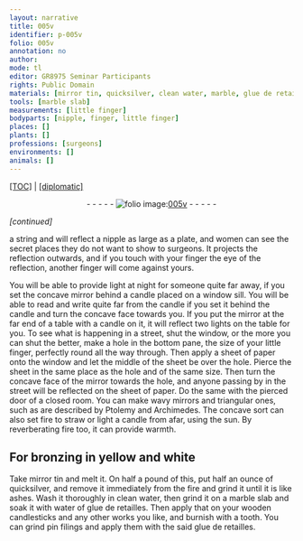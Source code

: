 ```yaml
---
layout: narrative
title: 005v
identifier: p-005v
folio: 005v
annotation: no
author:
mode: tl
editor: GR8975 Seminar Participants
rights: Public Domain
materials: [mirror tin, quicksilver, clean water, marble, glue de retailles, tooth, pin filings]
tools: [marble slab]
measurements: [little finger]
bodyparts: [nipple, finger, little finger]
places: []
plants: []
professions: [surgeons]
environments: []
animals: []
---
```


<p><a href="{{ site.baseurl }}/translation/">[TOC]</a> | <a href="{{ site.baseurl }}/texts/p-005v_tc/">[diplomatic]</a></p><div class="folio" align="center">- - - - - <a href="http://gallica.bnf.fr/ark:/12148/btv1b10500001g/f16.image" target="_blank"><img src="https://cu-mkp.github.io/2017-workshop-edition/assets/photo-icon.png" alt="folio image: " style="display:inline-block; margin-bottom:-3px;"/>005v</a> - - - - - </div>  
 
*[continued]*
  
a string and will reflect a <span class="bp">nipple</span> as large as a plate, and women can see the secret places they do not want to show to <span class="pro">surgeons</span>. It projects the reflection outwards, and if you touch with your <span class="bp">finger</span> the eye of the reflection, another <span class="bp">finger</span> will come against yours.
 
You will be able to provide light at night for someone quite far away, if you set the concave mirror behind a candle placed on a window sill. You will be able to read and write quite far from the candle if you set it behind the candle and turn the concave face towards you. If you put the mirror at the far end of a table with a candle on it, it will reflect two lights on the table for you. To see what is happening in a street, shut the window, or the more you can shut the better, make a hole in the bottom <span class="sup">pane</span>, the size of your <span class="ms"><span class="bp">little finger</span></span>, perfectly round all the way through. Then apply a sheet of paper onto the window and let the middle of the sheet be over the hole. Pierce the sheet in the same place as the hole and of the same size. Then turn the concave face of the mirror towards the hole, and anyone passing by in the street will be reflected on the sheet of paper. Do the same with the pierced door of a closed room. You can make wavy <span class="sup">mirrors</span> and triangular ones, such as are described by Ptolemy and Archimedes. The concave sort can also set fire to straw or light a candle from afar, using the sun. By reverberating fire too, it can provide warmth.
 
 
  

## For bronzing in yellow and white

 
Take <span class="m">mirror tin</span> and melt it. On half a pound of this, put half an ounce of <span class="m">quicksilver</span>, and remove it immediately from the fire and grind it until it is like ashes. Wash it thoroughly in <span class="m">clean water</span>, then grind it on a <span class="tl"><span class="m">marble</span> slab</span> and soak it with water of <span class="m">glue de retailles</span>. Then apply that on your wooden candlesticks and any other works you like, and burnish with a <span class="m">tooth</span>. You can grind <span class="m">pin filings</span> and apply them with the said <span class="m">glue <span class="sup">de retailles</span></span>. 
 
